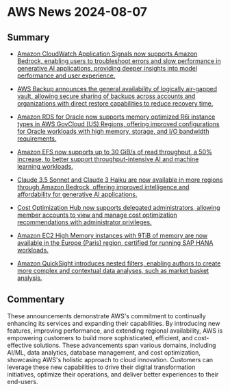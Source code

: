 # AWS News 2024-08-07

## Summary

- [Amazon CloudWatch Application Signals now supports Amazon Bedrock, enabling users to troubleshoot errors and slow performance in generative AI applications, providing deeper insights into model performance and user experience.](https://aws.amazon.com/about-aws/whats-new/2024/08/amazon-cloudwatch-application-signals-bedrock)

- [AWS Backup announces the general availability of logically air-gapped vault, allowing secure sharing of backups across accounts and organizations with direct restore capabilities to reduce recovery time.](https://aws.amazon.com/about-aws/whats-new/2024/08/general-availability-aws-backup-logically-air-gapped-vault)

- [Amazon RDS for Oracle now supports memory optimized R6i instance types in AWS GovCloud (US) Regions, offering improved configurations for Oracle workloads with high memory, storage, and I/O bandwidth requirements.](https://aws.amazon.com/about-aws/whats-new/2024/08/amazon-rds-oracle-optimized-r6i-instance-types-govcloud/)

- [Amazon EFS now supports up to 30 GiB/s of read throughput, a 50% increase, to better support throughput-intensive AI and machine learning workloads.](https://aws.amazon.com/about-aws/whats-new/2024/08/amazon-efs-30-gibs-read-throughput)

- [Claude 3.5 Sonnet and Claude 3 Haiku are now available in more regions through Amazon Bedrock, offering improved intelligence and affordability for generative AI applications.](https://aws.amazon.com/about-aws/whats-new/2024/08/claude-3-5-sonnet-haiku-more-regions)

- [Cost Optimization Hub now supports delegated administrators, allowing member accounts to view and manage cost optimization recommendations with administrator privileges.](https://aws.amazon.com/about-aws/whats-new/2024/08/delegated-administrator-cost-optimization-hub)

- [Amazon EC2 High Memory instances with 9TiB of memory are now available in the Europe (Paris) region, certified for running SAP HANA workloads.](https://aws.amazon.com/about-aws/whats-new/2024/08/amazon-ec2-high-memory-instances-paris-region)

- [Amazon QuickSight introduces nested filters, enabling authors to create more complex and contextual data analyses, such as market basket analysis.](https://aws.amazon.com/about-aws/whats-new/2024/08/amazon-quicksight-nested-filters/)

## Commentary

These announcements demonstrate AWS's commitment to continually enhancing its services and expanding their capabilities. By introducing new features, improving performance, and extending regional availability, AWS is empowering customers to build more sophisticated, efficient, and cost-effective solutions. These advancements span various domains, including AI/ML, data analytics, database management, and cost optimization, showcasing AWS's holistic approach to cloud innovation. Customers can leverage these new capabilities to drive their digital transformation initiatives, optimize their operations, and deliver better experiences to their end-users.